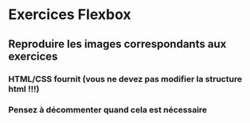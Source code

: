 # Exercices Flexbox

## Reproduire les images correspondants aux exercices

### HTML/CSS fournit (vous ne devez pas modifier la structure html !!!) 

### Pensez à décommenter quand cela est nécessaire 
